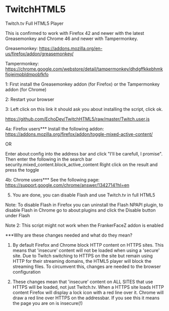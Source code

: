 # TwitchHTML5
Twitch.tv Full HTML5 Player



This is confirmed to work with Firefox 42 and newer with the latest Greasemonkey and Chrome 46 and newer with Tampermonkey.


Greasemonkey: https://addons.mozilla.org/en-us/firefox/addon/greasemonkey/

Tampermonkey: https://chrome.google.com/webstore/detail/tampermonkey/dhdgffkkebhmkfjojejmpbldmpobfkfo



1: First install the Greasemonkey addon (for Firefox) or the Tampermonkey addon (for Chrome)

2: Restart your browser

3: Left click on this link it should ask you about installing the script, click ok.

https://github.com/EchoDev/TwitchHTML5/raw/master/Twitch.user.js

4a: Firefox users***
Install the following addon:
https://addons.mozilla.org/firefox/addon/toggle-mixed-active-content/

OR

Enter about:config into the address bar and click "I'll be carefull, I promise". Then enter the following in the search bar
security.mixed_content.block_active_content
Right click on the result and press the toggle

4b: Chrome users***
See the following page: https://support.google.com/chrome/answer/1342714?hl=en

5. You are done, you can disable Flash and use Twitch.tv in full HTML5

Note: To disable Flash in Firefox you can uninstall the Flash NPAPI plugin, to disable Flash in Chrome go to about:plugins and click the Disable button under Flash

Note 2: This script might not work when the FrankerFaceZ addon is enabled

***Why are these changes needed and what do they mean?

1. By default Firefox and Chrome block HTTP content on HTTPS sites. This means that 'insecure' content will not be loaded when using a 'secure' site. Due to Twitch switching to HTTPS on the site but remain using HTTP for their streaming domains, the HTML5 player will block the streaming files. To circumvent this, changes are needed to the browser configuration

2. These changes mean that 'insecure' content on ALL SITES that use HTTPS will be loaded, not just Twitch.tv. When a HTTPS site loads HTTP content Firefox will display a lock icon with a red line over it. Chrome will draw a red line over HTTPS on the addressbar. If you see this it means the page you are on is insecure(!)

